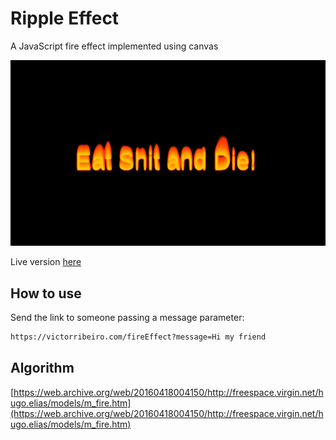 # Ripple Effect

A JavaScript fire effect implemented using canvas

![screenshot](screenshot.png)

Live version [here](https://victorribeiro.com/fireEffect)


## How to use

Send the link to someone passing a message parameter:

```html
https://victorribeiro.com/fireEffect?message=Hi my friend
```


## Algorithm

[https://web.archive.org/web/20160418004150/http://freespace.virgin.net/hugo.elias/models/m_fire.htm](https://web.archive.org/web/20160418004150/http://freespace.virgin.net/hugo.elias/models/m_fire.htm)
